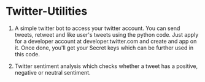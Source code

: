 # Twitter-Utilities

1) A simple twitter bot to access your twitter account. You can send tweets, retweet and like user's tweets using the python code.
Just apply for a developer account at developer.twitter.com and create and app on it. 
Once done, you'll get your Secret keys which can be further used in this code.

2) Twitter sentiment analysis which checks whether a tweet has a positive, negative or neutral sentiment.
